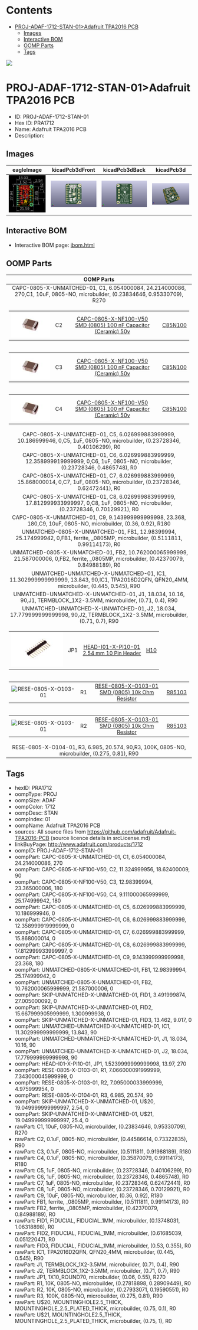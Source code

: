 



Contents
========

* [PROJ-ADAF-1712-STAN-01>Adafruit TPA2016 PCB](#proj-adaf-1712-stan-01adafruit-tpa2016-pcb)
	* [Images](#images)
	* [Interactive BOM](#interactive-bom)
	* [OOMP Parts](#oomp-parts)
	* [Tags](#tags)
  
![][im]
# PROJ-ADAF-1712-STAN-01>Adafruit TPA2016 PCB

- ID: PROJ-ADAF-1712-STAN-01
- Hex ID: PRA1712
- Name: Adafruit TPA2016 PCB
- Description: 

## Images
  
  

|eagleImage|kicadPcb3dFront|kicadPcb3dBack|kicadPcb3d|
| :---: | :---: | :---: | :---: |
|[![eagleImage](eagleImage_140.png)](eagleImage_600.png)|[![kicadPcb3dFront](kicadPcb3dFront_140.png)](kicadPcb3dFront_600.png)|[![kicadPcb3dBack](kicadPcb3dBack_140.png)](kicadPcb3dBack_600.png)|[![kicadPcb3d](kicadPcb3d_140.png)](kicadPcb3d_600.png)|

## Interactive BOM

- Interactive BOM page: [ibom.html](kicad/bom/ibom.html)

## OOMP Parts
  

|OOMP Parts|
| :---: |
|CAPC-0805-X-UNMATCHED-01, C1, 6.054000084, 24.214000086, 270,C1, 10uF, 0805-NO, microbuilder, (0.23834646, 0.95330709), R270|
|<table><tr><td>![CAPC-0805-X-NF100-V50](https://raw.githubusercontent.com/oomlout/oomlout_OOMP_parts/main/CAPC-0805-X-NF100-V50/image_140.jpg)</td><td> C2</td><td>[CAPC-0805-X-NF100-V50<br>SMD (0805) 100 nF Capacitor (Ceramic) 50v](https://github.com/oomlout/oomlout_OOMP_parts/tree/main/CAPC-0805-X-NF100-V50/)</td><td>[C85N100](https://github.com/oomlout/oomlout_OOMP_parts/tree/main/CAPC-0805-X-NF100-V50/)</td></tr></table>|
|<table><tr><td>![CAPC-0805-X-NF100-V50](https://raw.githubusercontent.com/oomlout/oomlout_OOMP_parts/main/CAPC-0805-X-NF100-V50/image_140.jpg)</td><td> C3</td><td>[CAPC-0805-X-NF100-V50<br>SMD (0805) 100 nF Capacitor (Ceramic) 50v](https://github.com/oomlout/oomlout_OOMP_parts/tree/main/CAPC-0805-X-NF100-V50/)</td><td>[C85N100](https://github.com/oomlout/oomlout_OOMP_parts/tree/main/CAPC-0805-X-NF100-V50/)</td></tr></table>|
|<table><tr><td>![CAPC-0805-X-NF100-V50](https://raw.githubusercontent.com/oomlout/oomlout_OOMP_parts/main/CAPC-0805-X-NF100-V50/image_140.jpg)</td><td> C4</td><td>[CAPC-0805-X-NF100-V50<br>SMD (0805) 100 nF Capacitor (Ceramic) 50v](https://github.com/oomlout/oomlout_OOMP_parts/tree/main/CAPC-0805-X-NF100-V50/)</td><td>[C85N100](https://github.com/oomlout/oomlout_OOMP_parts/tree/main/CAPC-0805-X-NF100-V50/)</td></tr></table>|
|CAPC-0805-X-UNMATCHED-01, C5, 6.026999883999999, 10.186999946, 0,C5, 1uF, 0805-NO, microbuilder, (0.23728346, 0.40106299), R0|
|CAPC-0805-X-UNMATCHED-01, C6, 6.026999883999999, 12.358999919999999, 0,C6, 1uF, 0805-NO, microbuilder, (0.23728346, 0.4865748), R0|
|CAPC-0805-X-UNMATCHED-01, C7, 6.026999883999999, 15.868000014, 0,C7, 1uF, 0805-NO, microbuilder, (0.23728346, 0.62472441), R0|
|CAPC-0805-X-UNMATCHED-01, C8, 6.026999883999999, 17.812999933999997, 0,C8, 1uF, 0805-NO, microbuilder, (0.23728346, 0.70129921), R0|
|CAPC-0805-X-UNMATCHED-01, C9, 9.143999999999998, 23.368, 180,C9, 10uF, 0805-NO, microbuilder, (0.36, 0.92), R180|
|UNMATCHED-0805-X-UNMATCHED-01, FB1, 12.98399994, 25.174999942, 0,FB1, ferrite, _0805MP, microbuilder, (0.5111811, 0.99114173), R0|
|UNMATCHED-0805-X-UNMATCHED-01, FB2, 10.762000065999999, 21.587000006, 0,FB2, ferrite, _0805MP, microbuilder, (0.42370079, 0.84988189), R0|
|UNMATCHED-UNMATCHED-X-UNMATCHED-01, IC1, 11.302999999999999, 13.843, 90,IC1, TPA2016D2QFN, QFN20_4MM, microbuilder, (0.445, 0.545), R90|
|UNMATCHED-UNMATCHED-X-UNMATCHED-01, J1, 18.034, 10.16, 90,J1, TERMBLOCK_1X2-3.5MM, microbuilder, (0.71, 0.4), R90|
|UNMATCHED-UNMATCHED-X-UNMATCHED-01, J2, 18.034, 17.779999999999998, 90,J2, TERMBLOCK_1X2-3.5MM, microbuilder, (0.71, 0.7), R90|
|<table><tr><td>![HEAD-I01-X-PI10-01](https://raw.githubusercontent.com/oomlout/oomlout_OOMP_parts/main/HEAD-I01-X-PI10-01/image_140.jpg)</td><td> JP1</td><td>[HEAD-I01-X-PI10-01<br>2.54 mm 10 Pin Header](https://github.com/oomlout/oomlout_OOMP_parts/tree/main/HEAD-I01-X-PI10-01/)</td><td>[H10](https://github.com/oomlout/oomlout_OOMP_parts/tree/main/HEAD-I01-X-PI10-01/)</td></tr></table>|
|<table><tr><td>![RESE-0805-X-O103-01](https://raw.githubusercontent.com/oomlout/oomlout_OOMP_parts/main/RESE-0805-X-O103-01/image_140.jpg)</td><td> R1</td><td>[RESE-0805-X-O103-01<br>SMD (0805) 10k Ohm Resistor](https://github.com/oomlout/oomlout_OOMP_parts/tree/main/RESE-0805-X-O103-01/)</td><td>[R85103](https://github.com/oomlout/oomlout_OOMP_parts/tree/main/RESE-0805-X-O103-01/)</td></tr></table>|
|<table><tr><td>![RESE-0805-X-O103-01](https://raw.githubusercontent.com/oomlout/oomlout_OOMP_parts/main/RESE-0805-X-O103-01/image_140.jpg)</td><td> R2</td><td>[RESE-0805-X-O103-01<br>SMD (0805) 10k Ohm Resistor](https://github.com/oomlout/oomlout_OOMP_parts/tree/main/RESE-0805-X-O103-01/)</td><td>[R85103](https://github.com/oomlout/oomlout_OOMP_parts/tree/main/RESE-0805-X-O103-01/)</td></tr></table>|
|RESE-0805-X-O104-01, R3, 6.985, 20.574, 90,R3, 100K, 0805-NO, microbuilder, (0.275, 0.81), R90|

## Tags

- hexID: PRA1712
- oompType: PROJ
- oompSize: ADAF
- oompColor: 1712
- oompDesc: STAN
- oompIndex: 01
- oompName: Adafruit TPA2016 PCB
- sources: All source files from https://github.com/adafruit/Adafruit-TPA2016-PCB (source licence details in srcLicense.md)
- linkBuyPage: http://www.adafruit.com/products/1712
- oompID: PROJ-ADAF-1712-STAN-01
- oompPart: CAPC-0805-X-UNMATCHED-01, C1, 6.054000084, 24.214000086, 270
- oompPart: CAPC-0805-X-NF100-V50, C2, 11.324999956, 18.62400009, 90
- oompPart: CAPC-0805-X-NF100-V50, C3, 12.98399994, 23.365000006, 180
- oompPart: CAPC-0805-X-NF100-V50, C4, 9.111000065999999, 25.174999942, 180
- oompPart: CAPC-0805-X-UNMATCHED-01, C5, 6.026999883999999, 10.186999946, 0
- oompPart: CAPC-0805-X-UNMATCHED-01, C6, 6.026999883999999, 12.358999919999999, 0
- oompPart: CAPC-0805-X-UNMATCHED-01, C7, 6.026999883999999, 15.868000014, 0
- oompPart: CAPC-0805-X-UNMATCHED-01, C8, 6.026999883999999, 17.812999933999997, 0
- oompPart: CAPC-0805-X-UNMATCHED-01, C9, 9.143999999999998, 23.368, 180
- oompPart: UNMATCHED-0805-X-UNMATCHED-01, FB1, 12.98399994, 25.174999942, 0
- oompPart: UNMATCHED-0805-X-UNMATCHED-01, FB2, 10.762000065999999, 21.587000006, 0
- oompPart: SKIP-UNMATCHED-X-UNMATCHED-01, FID1, 3.491999874, 27.005000092, 0
- oompPart: SKIP-UNMATCHED-X-UNMATCHED-01, FID2, 15.667999905999999, 1.300999938, 0
- oompPart: SKIP-UNMATCHED-X-UNMATCHED-01, FID3, 13.462, 9.017, 0
- oompPart: UNMATCHED-UNMATCHED-X-UNMATCHED-01, IC1, 11.302999999999999, 13.843, 90
- oompPart: UNMATCHED-UNMATCHED-X-UNMATCHED-01, J1, 18.034, 10.16, 90
- oompPart: UNMATCHED-UNMATCHED-X-UNMATCHED-01, J2, 18.034, 17.779999999999998, 90
- oompPart: HEAD-I01-X-PI10-01, JP1, 1.5239999999999998, 13.97, 270
- oompPart: RESE-0805-X-O103-01, R1, 7.066000091999999, 7.343000045999999, 0
- oompPart: RESE-0805-X-O103-01, R2, 7.095000033999999, 4.975999954, 0
- oompPart: RESE-0805-X-O104-01, R3, 6.985, 20.574, 90
- oompPart: SKIP-UNMATCHED-X-UNMATCHED-01, U$20, 19.049999999999997, 2.54, 0
- oompPart: SKIP-UNMATCHED-X-UNMATCHED-01, U$21, 19.049999999999997, 25.4, 0
- rawPart: C1, 10uF, 0805-NO, microbuilder, (0.23834646, 0.95330709), R270
- rawPart: C2, 0.1uF, 0805-NO, microbuilder, (0.44586614, 0.73322835), R90
- rawPart: C3, 0.1uF, 0805-NO, microbuilder, (0.5111811, 0.91988189), R180
- rawPart: C4, 0.1uF, 0805-NO, microbuilder, (0.35870079, 0.99114173), R180
- rawPart: C5, 1uF, 0805-NO, microbuilder, (0.23728346, 0.40106299), R0
- rawPart: C6, 1uF, 0805-NO, microbuilder, (0.23728346, 0.4865748), R0
- rawPart: C7, 1uF, 0805-NO, microbuilder, (0.23728346, 0.62472441), R0
- rawPart: C8, 1uF, 0805-NO, microbuilder, (0.23728346, 0.70129921), R0
- rawPart: C9, 10uF, 0805-NO, microbuilder, (0.36, 0.92), R180
- rawPart: FB1, ferrite, _0805MP, microbuilder, (0.5111811, 0.99114173), R0
- rawPart: FB2, ferrite, _0805MP, microbuilder, (0.42370079, 0.84988189), R0
- rawPart: FID1, FIDUCIAL, FIDUCIAL_1MM, microbuilder, (0.13748031, 1.06318898), R0
- rawPart: FID2, FIDUCIAL, FIDUCIAL_1MM, microbuilder, (0.61685039, 0.05122047), R0
- rawPart: FID3, FIDUCIAL, FIDUCIAL_1MM, microbuilder, (0.53, 0.355), R0
- rawPart: IC1, TPA2016D2QFN, QFN20_4MM, microbuilder, (0.445, 0.545), R90
- rawPart: J1, TERMBLOCK_1X2-3.5MM, microbuilder, (0.71, 0.4), R90
- rawPart: J2, TERMBLOCK_1X2-3.5MM, microbuilder, (0.71, 0.7), R90
- rawPart: JP1, 1X10_ROUND70, microbuilder, (0.06, 0.55), R270
- rawPart: R1, 10K, 0805-NO, microbuilder, (0.27818898, 0.28909449), R0
- rawPart: R2, 10K, 0805-NO, microbuilder, (0.27933071, 0.19590551), R0
- rawPart: R3, 100K, 0805-NO, microbuilder, (0.275, 0.81), R90
- rawPart: U$20, MOUNTINGHOLE2.5_THICK, MOUNTINGHOLE_2.5_PLATED_THICK, microbuilder, (0.75, 0.1), R0
- rawPart: U$21, MOUNTINGHOLE2.5_THICK, MOUNTINGHOLE_2.5_PLATED_THICK, microbuilder, (0.75, 1), R0



[im]: kicadPcb3d_450.png
